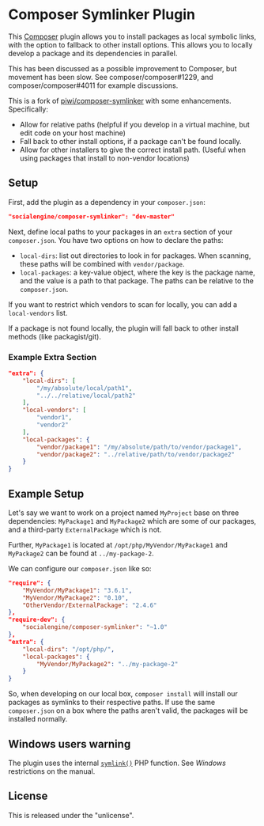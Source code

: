 Composer Symlinker Plugin
==================

This [Composer](http://getcomposer.org/) plugin allows you to install packages as local symbolic links, with the option
to fallback to other install options. This allows you to locally develop a package and its dependencies in parallel.

This has been discussed as a possible improvement to Composer, but movement has been slow. See composer/composer#1229,
and composer/composer#4011 for example discussions.

This is a fork of [piwi/composer-symlinker](https://github.com/piwi/composer-symlinker) with some enhancements. 
Specifically:
- Allow for relative paths (helpful if you develop in a virtual machine, but edit code on your host machine)
- Fall back to other install options, if a package can't be found locally.
- Allow for other installers to give the correct install path. (Useful when using packages that install to non-vendor 
    locations)

## Setup

First, add the plugin as a dependency in your `composer.json`:

```json
"socialengine/composer-symlinker": "dev-master"
```

Next, define local paths to your packages in an `extra` section of your `composer.json`. You have two options on how to
declare the paths:

- `local-dirs`: list out directories to look in for packages. When scanning, these paths will be combined with 
    `vendor/package`.
- `local-packages`: a key-value object, where the key is the package name, and the value is a path to that package. The
    paths can be relative to the `composer.json`.

If you want to restrict which vendors to scan for locally, you can add a `local-vendors` list.
 
If a package is not found locally, the plugin will fall back to other install methods (like packagist/git).

### Example Extra Section

```json
"extra": {
    "local-dirs": [
        "/my/absolute/local/path1",
        "../../relative/local/path2"
    ],
    "local-vendors": [
        "vendor1",
        "vendor2"
    ],
    "local-packages": {
        "vendor/package1": "/my/absolute/path/to/vendor/package1",
        "vendor/package2": "../relative/path/to/vendor/package2"
    }
}
```

## Example Setup

Let's say we want to work on a project named `MyProject` base on three dependencies:
`MyPackage1` and `MyPackage2` which are some of our packages, and a third-party
`ExternalPackage` which is not.

Further, `MyPackage1` is located at `/opt/php/MyVendor/MyPackage1` and `MyPackage2` can be found at `../my-package-2`.

We can configure our `composer.json` like so:

```json
"require": {
    "MyVendor/MyPackage1": "3.6.1",
    "MyVendor/MyPackage2": "0.10",
    "OtherVendor/ExternalPackage": "2.4.6"
},
"require-dev": {
    "socialengine/composer-symlinker": "~1.0"
},
"extra": {
    "local-dirs": "/opt/php/",
    "local-packages": {
        "MyVendor/MyPackage2": "../my-package-2"
    }
}
```

So, when developing on our local box, `composer install` will install our packages as symlinks to their respective
paths. If use the same `composer.json` on a box where the paths aren't valid, the packages will be installed
normally.  

## Windows users warning

The plugin uses the internal [`symlink()`](http://php.net/symlink) PHP function.
See *Windows* restrictions on the manual.

## License

This is released under the "unlicense".
